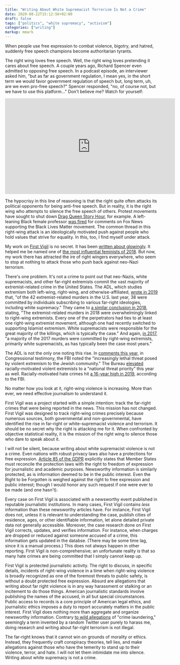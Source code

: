 ```yaml
---
title: "Writing About White Supremacist Terrorism Is Not a Crime"
date: 2020-08-22T15:12:56+02:00
draft: false
tags: ["politics", "white supremacy", "activism"]
categories: ["writing"]
markup: mmark
---
```


When people use free expression to combat violence, bigotry, and hatred, suddenly free speech champions become authoritarian tyrants.

<!--more-->

The right wing loves free speech. Well, the right wing loves pretending it cares about free speech. A couple years ago, Richard Spencer even admitted to opposing free speech. In a podcast episode, an interviewer asked him, "but as far as government regulation, I mean yes, in the short term we would favor government regulation of speech but, long term, uh, are we even pro-free speech?" Spencer responded, "no, of course not, but we have to use this platform..." Don't believe me? Watch for yourself:

<iframe width="560" height="315" src="https://www.youtube.com/embed/0mNQ2SpHkNI" frameborder="0" allow="accelerometer; autoplay; encrypted-media; gyroscope; picture-in-picture" allowfullscreen></iframe>

The hypocrisy in this line of reasoning is that the right quite often attacks its political opponents for being anti-free speech. But in reality, it is the right wing who attempts to silence the free speech of others. Protest movements have sought to shut down [Drag Queen Story Hour](https://www.theguardian.com/books/2019/aug/07/protest-seeks-to-stop-us-libraries-supporting-drag-queen-story-hour), for example. A left-leaning Black female professor [was fired](https://www.washingtonpost.com/news/morning-mix/wp/2017/06/26/professor-fired-after-defending-blacks-only-event-on-fox-news-i-was-publicly-lynched-she-says/?noredirect=on&utm_term=.1fbaee340420) for comments on Fox News supporting the Black Lives Matter movement. The common thread in this right-wing attack is an ideologically motivated push against people who hold values that strive for equality. In this, too, I find myself under attack.

My work on [First Vigil](https://first-vigil.com) is no secret. It has been [written about glowingly](https://www.vice.com/en_us/article/mbyvjn/the-data-scientist-tracking-americas-white-supremacists-emily-gorcenski-first-vigil). It helped me be named one of [the most influential feminists of 2018](https://www.bitchmedia.org/article/2018-bitch-50). But now, my work there has attracted the ire of right wingers everywhere, who seem to stop at nothing to attack those who push back against neo-Nazi terrorism.

There's one problem. It's not a crime to point out that neo-Nazis, white supremacists, and other far-right extremists commit the vast majority of extremist-related crime in the United States. The ADL, which studies extremism both left-wing, right-wing, and otherwise-affiliated, [wrote in 2019](https://www.adl.org/news/press-releases/adl-report-right-wing-extremists-killed-38-people-in-2019-far-surpassing-all) that, "of the 42 extremist-related murders in the U.S. last year, 38 were committed by individuals subscribing to various far-right ideologies, including white supremacy." They came to [a similar conclusion in 2018](https://www.adl.org/murder-and-extremism-2018), stating, "The extremist-related murders in 2018 were overwhelmingly linked to right-wing extremists.  Every one of the perpetrators had ties to at least one right-wing extremist movement, although one had recently switched to supporting Islamist extremism. White supremacists were responsible for the great majority of the killings, which is typically the case." And again, [in 2017](https://www.adl.org/resources/reports/murder-and-extremism-in-the-united-states-in-2017), "a majority of the 2017 murders were committed by right-wing extremists, primarily white supremacists, as has typically been the case most years."

The ADL is not the only one noting this rise. In [comments this year](https://www.fbi.gov/news/testimony/confronting-the-rise-in-anti-semitic-domestic-terrorism), in Congressional testimony, the FBI noted the "increasingly lethal threat posed by violent extremism to the Jewish community." The Bureau [elevated](https://www.cbsnews.com/news/racially-motivated-violent-extremism-isis-national-threat-priority-fbi-director-christopher-wray/) racially-motivated violent extremists to a "national threat priority" this year as well. Racially-motivated hate crimes hit [a 16-year high in 2019](https://www.nytimes.com/2019/11/12/us/hate-crimes-fbi-report.html), according to the FBI.

No matter how you look at it, right-wing violence is increasing. More than ever, we need effective journalism to understand it.

First Vigil was a project started with a simple intention: track the far-right crimes that were being reported in the news. This mission has not changed. First Vigil was designed to track right-wing crimes precisely because numerous sources, both governmental and non-governmental, have identified the rise in far-right or white-supremacist violence and terrorism. It should be no secret why the right is attacking me for it. When confronted by objective statistical reality, it is the mission of the right wing to silence those who dare to speak about it.

I will not be silent, because writing about white supremacist violence is not a crime. Even nations with robust privacy laws also have a protections for free expression. [Article 85 of the GDPR](https://gdpr-info.eu/art-85-gdpr/) explicitly states that Member States must reconcile the protection laws with the right to freedom of expression for journalistic and academic purposes. Newsworthy information is similarly protected, as is information deemed to be in the public interest. Even the Right to be Forgotten is weighed against the right to free expression and public interest; though I would honor any such request if one were ever to be made (and one hasn't).

Every case on First Vigil is associated with a newsworthy event published in reputable journalistic institutions. In many cases, First Vigil contains _less_ information than these newsworthy articles have. For instance, First Vigil does not, unless it is relevant to understanding the case, publish cities of residence, ages, or other identifiable information, let alone detailed private data not generally accessible. Moreover, the case research done on First Vigil corrects, updates, and verifies information. For instance, when charges are dropped or reduced against someone accused of a crime, this information gets updated in the databse. (There may be some time lag, since it is a manual process.) This does not always happen in other reporting. First Vigil is non-comprehensive; an unfortunate reality is that so many hate crimes are being committed that I simply cannot keep up.

First Vigil is protected journalistic activity. The right to discuss, in specific details, incidents of right-wing violence in a time when right-wing violence is broadly recognized as one of the foremost threats to public safety, is without a doubt protected free expression. Absurd are allegations that writing about far right violence is in any way harassment or stalking or an incitement to do those things. American journalistic standards involve publishing the names of the accused, in all but special circumstances. Public access to records is a core principle of American legal ethics, and journalistic ethics imposes a duty to report accurately matters in the public interest. First Vigil does nothing more than aggregate and organize newsworthy information. Contrary [to wild allegations](https://web.archive.org/web/20200819081415/https://thepostmillennial.com/antifa-doxxer-solicits-twitter-users-for-identities-of-trump-boat-parade-participants) of "crime laundering," seemingly a term invented by a random Twitter user purely to harass me, doing research and writing about far-right terrorism is not illegal.

The far-right knows that it cannot win on grounds of morality or ethics. Instead, they frequently craft conspiracy theories, tell lies, and make allegations against those who have the temerity to stand up to their violence, terror, and hate. I will not let them intimidate me into silence. Writing about white supremacy is not a crime.

